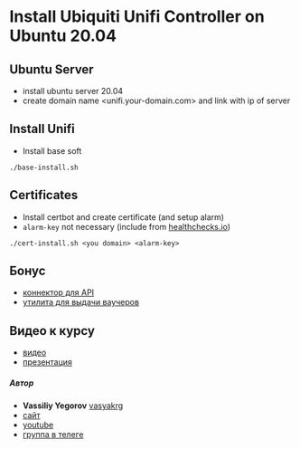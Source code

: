 # Install Ubiquiti Unifi Controller on Ubuntu 20.04

## Ubuntu Server
- install ubuntu server 20.04
- create domain name <unifi.your-domain.com> and link with ip of server

## Install Unifi

- Install base soft
```
./base-install.sh
```

## Certificates

- Install certbot and create certificate (and setup alarm)
- `alarm-key` not necessary (include from [healthchecks.io](https://healthchecks.io))

```
./cert-install.sh <you domain> <alarm-key>
```


## Бонус
- [коннектор для API](https://github.com/vasyakrg/unifi-ubuntu/tree/master/bonus/pingen-connector)
- [утилита для выдачи ваучеров](https://github.com/vasyakrg/unifi-ubuntu/tree/master/bonus/pingen-executor)

## Видео к курсу
- [видео](https://youtu.be/V9wPixm8iyc)
- [презентация](https://drive.google.com/file/d/1BYhYtjVdPCbBO-vtPyotYhay2IWOPiZ4/view?usp=sharing)

##### Автор
- **Vassiliy Yegorov** [vasyakrg](https://github.com/vasyakrg)
- [сайт](https://vk.com/realmanual)
- [youtube](https://youtube.com/realmanual)
- [группа в телеге](https://t.me/realmanual_group)

